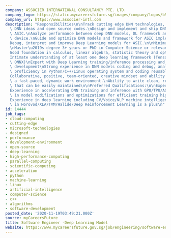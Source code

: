 ```yaml
---
company: ASSOCIER INTERNATIONAL CONSULTANCY PTE. LTD.
company_logo: https://static.mycareersfuture.sg/images/company/logos/b589752ff8a739c943cbf7c4b28116c3/associer-international-consultancy.jpg
company_url: https://www.associer-intl.com
description: "Responsibilities\n\nTrack cutting edge DNN technologies, understand\
  \ DNN ideas and open source codes.\nDesign and implement and ship DNN models for\
  \ ASIC.\nAnalyze performance between deep DNN models, DL framework and acceleration\
  \ device.\nGuide and optimize DNN models and framework for ASIC implementation.\n\
  Debug, interpret and improve Deep Learning models for ASIC.\n\nMinimum Qualifications:\n\
  \nMaster\u2019s degree 3+ years or PhD in Computer Science or relevant work experience\n\
  Good foundation in calculus, linear algebra, statistic theory and optimization technologies\n\
  Intimate understanding of at least one deep learning framework (TensorFlow, PyTorch,\
  \ ONNX)\nExpert with Deep Learning training/inference processing and data pipeline\
  \ development\nStrong experience in DNN models coding and debug, analysis\nStrong\
  \ proficiency in Python/C++/Linux operating system and coding reusable components\n\
  Collaborative, positive, team-oriented, creative mindset and ability to thrive in\
  \ a fast-paced, dynamic work environment.\nAbility to write clean, reliable code\
  \ that can be easily maintained\n\nPreferred Qualifications:\n\nExperience in CNN/RNN/LSTM/GRU/Transformer/Bert/XLNet/GANs\n\
  Experience in accelerating DNN training and inference with GPU/TPU/ASIC\nExperience\
  \ in model modifications and optimizations for efficient training highly desired\n\
  Experience in deep learning including CV/Voice/NLP machine intelligence\nExperience\
  \ in Horovod/XLA/TVM/Halide/Deep Reinforcement Learning is a plus\n"
id: 14444
job_tags:
- cloud-computing
- cutting-edge
- microsoft-technologies
- designed
- performance
- development-environment
- open-source
- deep-learning
- high-performance-computing
- parallel-computing
- scientific-computing
- acceleration
- python
- machine-learning
- linux
- artificial-intelligence
- computer-science
- c++
- algorithms
- software-development
posted_date: '2020-11-19T03:49:21.000Z'
source: myCareersFuture
title: Software Engineer -Deep Learning Model
website: https://www.mycareersfuture.gov.sg/job/engineering/software-engineer-deep-learning-model-associer-international-consultancy-ce04ffa300aacb6269ab7ccead62dbd9
---
```

